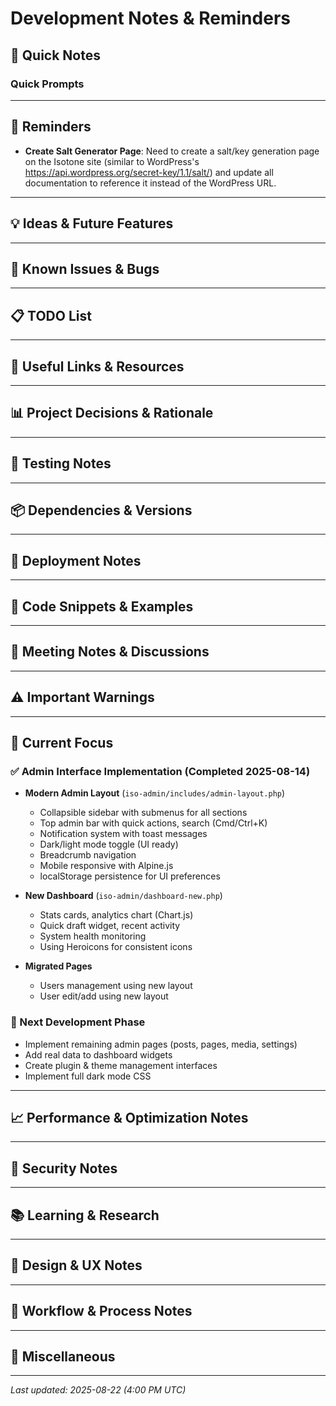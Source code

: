# Development Notes & Reminders

## 📝 Quick Notes
<!-- Add quick notes and thoughts here -->

### Quick Prompts

---

## 🔔 Reminders
<!-- Important things to remember -->

- **Create Salt Generator Page**: Need to create a salt/key generation page on the Isotone site (similar to WordPress's https://api.wordpress.org/secret-key/1.1/salt/) and update all documentation to reference it instead of the WordPress URL.

---

## 💡 Ideas & Future Features
<!-- Ideas for future development -->

---

## 🐛 Known Issues & Bugs
<!-- Track issues that need fixing -->

---

## 📋 TODO List
<!-- Things to do (separate from code tasks) -->

---

## 🔗 Useful Links & Resources
<!-- Links to documentation, tools, etc. -->

---

## 📊 Project Decisions & Rationale
<!-- Document why certain decisions were made -->

---

## 🧪 Testing Notes
<!-- Notes about testing, edge cases, etc. -->

---

## 📦 Dependencies & Versions
<!-- Important version requirements or compatibility notes -->

---

## 🚀 Deployment Notes
<!-- Notes about deployment, server config, etc. -->

---

## 📌 Code Snippets & Examples
<!-- Useful code snippets to remember -->

---

## 📅 Meeting Notes & Discussions
<!-- Notes from discussions, decisions made -->

---

## ⚠️ Important Warnings
<!-- Critical things to never forget -->

---

## 🎯 Current Focus
<!-- What we're currently working on -->

### ✅ Admin Interface Implementation (Completed 2025-08-14)
- **Modern Admin Layout** (`iso-admin/includes/admin-layout.php`)
  - Collapsible sidebar with submenus for all sections
  - Top admin bar with quick actions, search (Cmd/Ctrl+K)
  - Notification system with toast messages
  - Dark/light mode toggle (UI ready)
  - Breadcrumb navigation
  - Mobile responsive with Alpine.js
  - localStorage persistence for UI preferences

- **New Dashboard** (`iso-admin/dashboard-new.php`)
  - Stats cards, analytics chart (Chart.js)
  - Quick draft widget, recent activity
  - System health monitoring
  - Using Heroicons for consistent icons

- **Migrated Pages**
  - Users management using new layout
  - User edit/add using new layout

### 🚧 Next Development Phase
- Implement remaining admin pages (posts, pages, media, settings)
- Add real data to dashboard widgets
- Create plugin & theme management interfaces
- Implement full dark mode CSS

---

## 📈 Performance & Optimization Notes
<!-- Performance considerations, benchmarks -->

---

## 🔐 Security Notes
<!-- Security considerations, vulnerabilities to check -->

---

## 📚 Learning & Research
<!-- Things to research or learn more about -->

---

## 🎨 Design & UX Notes
<!-- UI/UX decisions, user feedback -->

---

## 🔄 Workflow & Process Notes
<!-- Development workflow reminders -->

---

## 📝 Miscellaneous
<!-- Everything else -->

---

*Last updated: 2025-08-22 (4:00 PM UTC)*